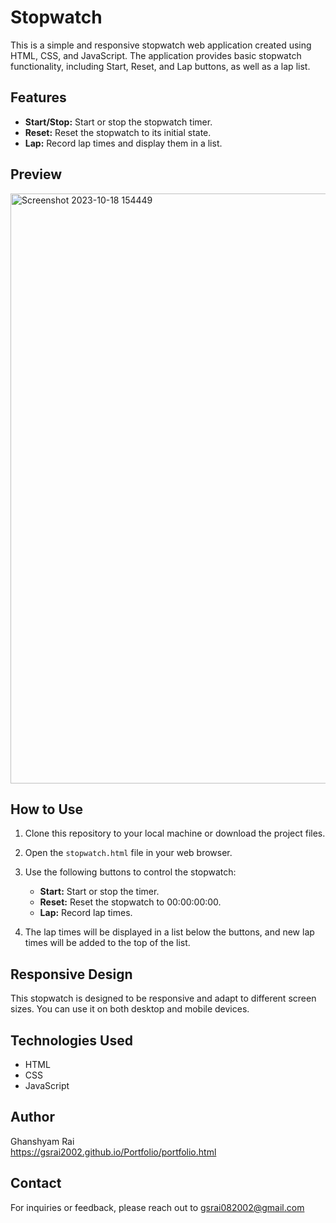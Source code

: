 # Stopwatch

This is a simple and responsive stopwatch web application created using HTML, CSS, and JavaScript. The application provides basic stopwatch functionality, including Start, Reset, and Lap buttons, as well as a lap list.

## Features

- **Start/Stop:** Start or stop the stopwatch timer.
- **Reset:** Reset the stopwatch to its initial state.
- **Lap:** Record lap times and display them in a list.

## Preview

<img width="944" alt="Screenshot 2023-10-18 154449" src="https://github.com/gsrai2002/Stopwatch/assets/96683268/ed56b289-8171-424b-9375-2fe66fe68c5a">

## How to Use

1. Clone this repository to your local machine or download the project files.

2. Open the `stopwatch.html` file in your web browser.

3. Use the following buttons to control the stopwatch:
   - **Start:** Start or stop the timer.
   - **Reset:** Reset the stopwatch to 00:00:00:00.
   - **Lap:** Record lap times.

4. The lap times will be displayed in a list below the buttons, and new lap times will be added to the top of the list.

## Responsive Design

This stopwatch is designed to be responsive and adapt to different screen sizes. You can use it on both desktop and mobile devices.

## Technologies Used

- HTML
- CSS
- JavaScript

## Author
Ghanshyam Rai
<br>https://gsrai2002.github.io/Portfolio/portfolio.html

## Contact
For inquiries or feedback, please reach out to gsrai082002@gmail.com
